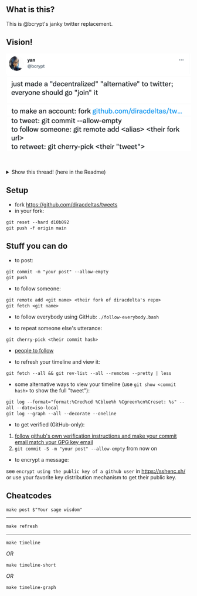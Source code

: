 ## What is this?
This is @bcrypt's janky twitter replacement.

## Vision! 

<a href="https://twitter.com/bcrypt">
<picture>
  <source media="(prefers-color-scheme: dark)" srcset="./readme_segments/dark/0 @bcrypt.png" width="543">
  <img alt="yan @bcrypt" src="./readme_segments/light/0 @bcrypt.png" width="543">
</picture>
</a>
<picture>
 <source media="(prefers-color-scheme: dark)" srcset="./readme_segments/dark/1 just made a _decentralized_ _alternative_ to twitter; everyone should go _join_ it.png" width="543">
  <img alt='just made a "decentralized" "alternative" to twitter; everyone should go "join" it"' src="./readme_segments/light/1 just made a _decentralized_ _alternative_ to twitter; everyone should go _join_ it.png" width="543">
</picture>
<a href="https://github.com/diracdeltas/tweets/fork">
  <picture>
   <source media="(prefers-color-scheme: dark)" srcset="./readme_segments/dark/2 to make an account_ fork https___github.com_diracdeltas_tweets.png" width="543">
    <img src="./readme_segments/light/2 to make an account_ fork https___github.com_diracdeltas_tweets.png" width="543" alt="to make an account: fork https://github.com/diracdeltas/tweets">
  </picture>
</a>
<picture>
 <source media="(prefers-color-scheme: dark)" srcset="./readme_segments/dark/3 to tweet_ git commit --allow-empty to follow someone_ git remote add _alias_ _their fork url_ to retweet_ git cherry-pick _their _tweet__.png" width="543">
  <img src="./readme_segments/light/3 to tweet_ git commit --allow-empty to follow someone_ git remote add _alias_ _their fork url_ to retweet_ git cherry-pick _their _tweet__.png" width="543" alt="to tweet: git commit --allow-empty to follow someone: git remote add <alias> <their fork url> to retweet: git cherry-pick <their 'tweet'>">
</picture>

&nbsp;
<details>
  <summary>Show this thread! (here in the Readme)</summary>
  
<!-- 
 <picture>
    <source media="(prefers-color-scheme: dark)" srcset="./readme_segments/dark/4 diracdeltas_tweets_ janky twitter replacement.png" width="543">
    <img src="./readme_segments/light/4 diracdeltas_tweets_ janky twitter replacement.png" width="543" alt="">
 </picture> 
-->
<a href="https://twitter.com/bcrypt/status/1588416861552582657">
  <picture>
    <source media="(prefers-color-scheme: dark)" srcset="./readme_segments/dark/5 11_24 PM · Nov 3, 2022 ·Twitter Web App_ https___twitter.com_bcrypt_status_1588416861552582657.png" width="543">
    <img src="./readme_segments/light/5 11_24 PM · Nov 3, 2022 ·Twitter Web App_ https___twitter.com_bcrypt_status_1588416861552582657.png" width="543" alt="11:24 PM · Nov 3, 2022 ·Twitter Web App">
  </picture>
</a>
<a href="https://github.com/diracdeltas/tweets/commit/1e02b74ee2e06ed36ca885c838d460a073a0a061">
  <picture>
   <source media="(prefers-color-scheme: dark)" srcset="./readme_segments/dark/6 it even has image support now_ https___github.com_diracdeltas_tweets_commit_1e02b74ee2e06ed36ca885c838d460a073a0a061.png" width="543">
    <img src="./readme_segments/light/6 it even has image support now_ https___github.com_diracdeltas_tweets_commit_1e02b74ee2e06ed36ca885c838d460a073a0a061.png" width="543" alt="it even has image support now: https://github.com/diracdeltas/tweets/commit/1e02b74ee2e06ed36ca885c838d460a073a0a061">
  </picture>
</a>
<a href="https://github.com/diracdeltas/tweets/commit/f7d8522ece59f97c49f53784b83ddbfb69c83c35">
  <picture>
   <source media="(prefers-color-scheme: dark)" srcset="./readme_segments/dark/7 no video support but if you scroll really fast... https___github.com_diracdeltas_tweets_commit_f7d8522ece59f97c49f53784b83ddbfb69c83c35.png" width="543">
    <img src="./readme_segments/light/7 no video support but if you scroll really fast... https___github.com_diracdeltas_tweets_commit_f7d8522ece59f97c49f53784b83ddbfb69c83c35.png" width="543" alt="7 no video support but if you scroll really fast... https://github.com/diracdeltas/tweets/commit/f7d8522ece59f97c49f53784b83ddbfb69c83c35">
  </picture>
</a>
<picture>
 <source media="(prefers-color-scheme: dark)" srcset="./readme_segments/dark/8 to refresh the timeline_ git fetch --all && git rev-list --all --remotes --pretty _ less.png" width="543">
  <img src="./readme_segments/light/8 to refresh the timeline_ git fetch --all && git rev-list --all --remotes --pretty _ less.png" width="543" alt="8 to refresh the timeline: git fetch --all && git rev-list --all --remotes --pretty | less">
</picture>
<a href="https://twitter.com/ssch0ber">
  <picture>
   <source media="(prefers-color-scheme: dark)" srcset="./readme_segments/dark/9 https___twitter.com_ssch0ber.png" width="543">
    <img src="./readme_segments/light/9 https___twitter.com_ssch0ber.png" width="543" alt="https://twitter.com/ssch0ber">
  </picture>
</a>
<picture>
 <source media="(prefers-color-scheme: dark)" srcset="./readme_segments/dark/A Haha, that's actually a cool idea in my opinion! Limited to 60 chars... but git log --graph --all --decorate --oneline might look confusing_.png" width="543">
  <img src="./readme_segments/light/A Haha, that's actually a cool idea in my opinion! Limited to 60 chars... but git log --graph --all --decorate --oneline might look confusing_.png" width="543" alt="Haha, that's actually a cool idea in my opinion! Limited to 60 chars... but git log --graph --all --decorate --oneline might look confusing?">
</picture>
<a href="./readme_segments/dark/B1 screenshot of graph.jpg">
  <picture>
    <source media="(prefers-color-scheme: dark)" srcset="./readme_segments/dark/B omg this looks way cool_ [img].png" width="543">
    <img src="./readme_segments/light/B omg this looks way cool_ [img].png" width="543" alt="B omg this looks way cool: [img]">
  </picture>
</a>
<a href="https://github.com/diracdeltas/tweets/network/members">
  <picture>
   <source media="(prefers-color-scheme: dark)" srcset="./readme_segments/dark/C see the _suggested accounts_ to _follow_ here_  https___github.com_diracdeltas_tweets_network_members.png" width="543">
    <img src="./readme_segments/light/C see the _suggested accounts_ to _follow_ here_  https___github.com_diracdeltas_tweets_network_members.png" width="543" alt="see the 'suggested accounts' to 'follow' here:  https://github.com/diracdeltas/tweets/network/members">
  </picture>
</a>
</details>


## Setup

* fork https://github.com/diracdeltas/tweets
* in your fork: 
```
git reset --hard d10b092
git push -f origin main
```

## Stuff you can do

* to post:
```
git commit -m "your post" --allow-empty
git push
```

* to follow someone:
```
git remote add <git name> <their fork of diracdelta's repo>
git fetch <git name>
```

* to follow everybody using GitHub:
`./follow-everybody.bash`


* to repeat someone else's utterance:
```
git cherry-pick <their commit hash>
```

* [people to follow](https://github.com/diracdeltas/tweets/network/members)

* to refresh your timeline and view it:
```
git fetch --all && git rev-list --all --remotes --pretty | less
```

* some alternative ways to view your timeline (use `git show <commit hash>` to
  show the full "tweet"):
```
git log --format="format:%Cred%cd %Cblue%h %Cgreen%cn%Creset: %s" --all --date=iso-local
git log --graph --all --decorate --oneline
```

* to get verified (GitHub-only):

1. [follow github's own verification instructions and make your commit email match your GPG key email](https://docs.github.com/en/authentication/managing-commit-signature-verification/about-commit-signature-verification)
2. `git commit -S -m "your post" --allow-empty` from now on

* to encrypt a message:

see `encrypt using the public key of a github user` in https://sshenc.sh/ or
use your favorite key distribution mechanism to get their public key.

## Cheatcodes

```shell
make post $"Your sage wisdom"
```

---

```shell
make refresh
```

---

```shell
make timeline
```
_OR_
```shell
make timeline-short
```
_OR_
```shell
make timeline-graph
```


